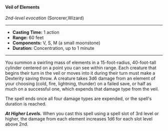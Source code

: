#### Veil of Elements
*2nd-level evocation* (Sorcerer,Wizard)
___
- **Casting Time:** 1 action
- **Range:** 60 feet
- **Components:** V, S, M (a small moonstone)
- **Duration:** Concentration, up to 1 minute
---
You summon a swirling mass of elements in a 15-foot-radius, 40-foot-tall cylinder centered on a point you can see within range. Each creature that begins their turn in the veil or moves into it during their turn must make a Dexterity saving throw. A creature takes 3d6 damage from an element of your choosing (cold, fire, lightning, thunder) on a failed save, or half as much on a successful one, which
expends that damage type from the veil.

The spell ends once all four damage types are expended, or the spell's duration is reached.

***At Higher Levels.*** When you cast this spell using a spell slot of 3rd level or higher, the damage from each element increases 1d6 for each slot level above 2nd.
